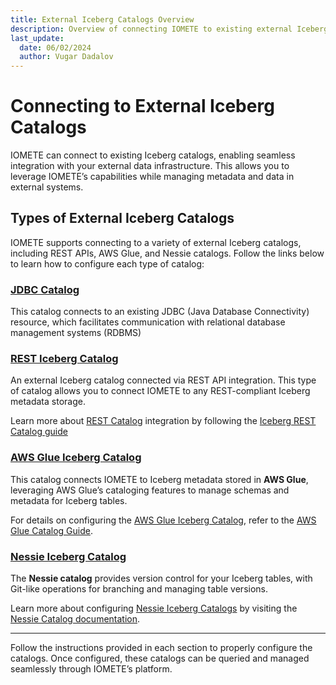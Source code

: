 ```yaml
---
title: External Iceberg Catalogs Overview
description: Overview of connecting IOMETE to existing external Iceberg catalogs.
last_update:
  date: 06/02/2024
  author: Vugar Dadalov
---
```


# Connecting to External Iceberg Catalogs

IOMETE can connect to existing Iceberg catalogs, enabling seamless integration with your external data infrastructure. This allows you to leverage IOMETE’s capabilities while managing metadata and data in external systems.

## Types of External Iceberg Catalogs

IOMETE supports connecting to a variety of external Iceberg catalogs, including REST APIs, AWS Glue, and Nessie catalogs. Follow the links below to learn how to configure each type of catalog:

### [JDBC Catalog](spark-catalogs-external-jdbc.md)
This catalog connects to an existing JDBC (Java Database Connectivity) resource, which facilitates communication with relational database management systems (RDBMS)

### [REST Iceberg Catalog](spark-catalogs-external-rest.md)
An external Iceberg catalog connected via REST API integration. This type of catalog allows you to connect IOMETE to any REST-compliant Iceberg metadata storage.

Learn more about [REST Catalog](https://www.tabular.io/apache-iceberg-cookbook/getting-started-catalog-background/) integration by following the [Iceberg REST Catalog guide](spark-catalogs-external-rest.md)

### [AWS Glue Iceberg Catalog](spark-catalogs-external-glue.md)
This catalog connects IOMETE to Iceberg metadata stored in **AWS Glue**, leveraging AWS Glue’s cataloging features to manage schemas and metadata for Iceberg tables.

For details on configuring the [AWS Glue Iceberg Catalog](https://iceberg.apache.org/docs/1.5.1/aws/#glue-catalog/), refer to the [AWS Glue Catalog Guide](spark-catalogs-external-glue.md).

### [Nessie Iceberg Catalog](spark-catalogs-external-nessie.md)
The **Nessie catalog** provides version control for your Iceberg tables, with Git-like operations for branching and managing table versions.

Learn more about configuring [Nessie Iceberg Catalogs](https://iceberg.apache.org/docs/1.5.1/nessie/) by visiting the [Nessie Catalog documentation](spark-catalogs-external-nessie.md).

---

Follow the instructions provided in each section to properly configure the catalogs. Once configured, these catalogs can be queried and managed seamlessly through IOMETE’s platform.

